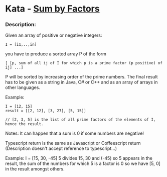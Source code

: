 # Kata - [Sum by Factors](https://www.codewars.com/kata/sum-by-factors)
### Description:

Given an array of positive or negative integers:

    I = [i1,..,in]

you have to produce a sorted array P of the form

    [ [p, sum of all ij of I for which p is a prime factor (p positive) of ij] ...]

P will be sorted by increasing order of the prime numbers. The final result has to be given as a string in Java, C# or C++ and as an array of arrays in other languages.

Example:

    I = [12, 15] 
    result = [[2, 12], [3, 27], [5, 15]]

    // [2, 3, 5] is the list of all prime factors of the elements of I, hence the result.

Notes: It can happen that a sum is 0 if some numbers are negative!

Typescript return is the same as Javascript or Coffeescript return (Description doesn't accept reference to typescript...)

Example: I = [15, 30, -45] 5 divides 15, 30 and (-45) so 5 appears in the result, the sum of the numbers for which 5 is a factor is 0 so we have [5, 0] in the result amongst others.
